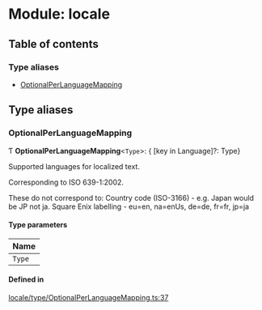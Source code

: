 # Module: locale

## Table of contents

### Type aliases

- [OptionalPerLanguageMapping](locale.md#optionalperlanguagemapping)

## Type aliases

### OptionalPerLanguageMapping

Ƭ **OptionalPerLanguageMapping**<`Type`\>: { [key in Language]?: Type}

Supported languages for localized text.

Corresponding to ISO 639-1:2002.

These do not correspond to:
Country code (ISO-3166) - e.g. Japan would be JP not ja.
Square Enix labelling - eu=en, na=enUs, de=de, fr=fr, jp=ja

#### Type parameters

| Name |
| :------ |
| `Type` |

#### Defined in

[locale/type/OptionalPerLanguageMapping.ts:37](https://github.com/XIVStats/lodestone/blob/87b4ba0/src/locale/type/OptionalPerLanguageMapping.ts#L37)

